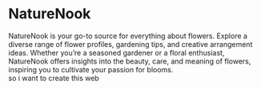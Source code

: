 # NatureNook
NatureNook is your go-to source for everything about flowers. Explore a diverse range of flower profiles, gardening tips, and creative arrangement ideas.
Whether you’re a seasoned gardener or a floral enthusiast, NatureNook offers insights into the beauty, care, and meaning of flowers, inspiring you to cultivate your passion for blooms.
<br>so i want to create this web
